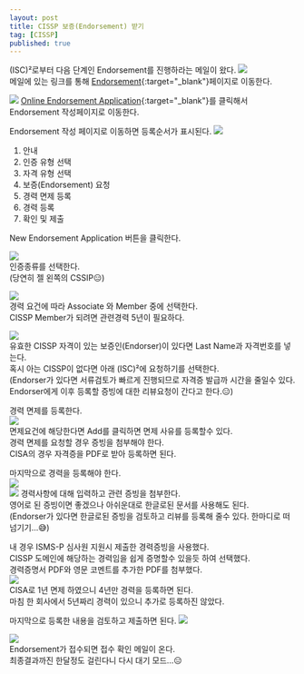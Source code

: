 ```yaml
---
layout: post
title: CISSP 보증(Endorsement) 받기
tag: [CISSP]
published: true
---
```


(ISC)²로부터 다음 단계인 Endorsement를 진행하라는 메일이 왔다.
![](../../img/2021-12-07-CISSP%20Endorsement/2021-12-22-01-22-04.png)  
메일에 있는 링크를 통해 [Endorsement](https://www.isc2.org/Endorsement){:target="_blank"}페이지로 이동한다.  

![](../../img/2021-12-07-CISSP%20Endorsement/2021-12-22-01-31-37.png)
[Online Endorsement Application](https://apps.isc2.org/){:target="_blank"}를 클릭해서 Endorsement 작성페이지로 이동한다.  

Endorsement 작성 페이지로 이동하면 등록순서가 표시된다.
![](../../img/2021-12-07-CISSP%20Endorsement/2021-12-22-01-50-06.png)   
1. 안내
2. 인증 유형 선택
3. 자격 유형 선택
4. 보증(Endorsement) 요청 
5. 경력 면제 등록
6. 경력 등록
7. 확인 및 제출 

New Endorsement Application 버튼을 클릭한다.

<p></p>

![](../../img/2021-12-07-CISSP%20Endorsement/2021-12-22-01-33-10.png)  
인증종류를 선택한다.  
(당연히 젤 왼쪽의 CSSIP😑)  

<p></p>

![](../../img/2021-12-07-CISSP%20Endorsement/2021-12-22-01-36-02.png)  
경력 요건에 따라 Associate 와 Member 중에 선택한다.  
CISSP Member가 되려면 관련경력 5년이 필요하다.  

<p></p>

![](../../img/2021-12-07-CISSP%20Endorsement/2021-12-22-01-53-53.png)  
유효한 CISSP 자격이 있는 보증인(Endorser)이 있다면 Last Name과 자격번호를 넣는다.  
혹시 아는 CISSP이 없다면 아래 (ISC)²에 요청하기를 선택한다.   
(Endorser가 있다면 서류검토가 빠르게 진행되므로 자격증 발급까 시간을 줄일수 있다. Endorser에게 이후 등록할 증빙에 대한 리뷰요청이 간다고 한다.😑)  

<p></p>

경력 면제를 등록한다.    
![](../../img/2021-12-07-CISSP%20Endorsement/2021-12-22-02-04-30.png)  
면제요건에 해당한다면 Add를 클릭하면 면제 사유를 등록할수 있다.  
경력 면제를 요청할 경우 증빙을 첨부해야 한다.  
CISA의 경우 자격증을 PDF로 받아 등록하면 된다.  

<p></p>

마지막으로 경력을 등록해야 한다.  
![](../../img/2021-12-07-CISSP%20Endorsement/2021-12-22-02-10-48.png)  
![](../../img/2021-12-07-CISSP%20Endorsement/2021-12-22-02-22-32.png)
경력사항에 대해 입력하고 관련 증빙을 첨부한다.  
영어로 된 증빙이면 좋겠으나 아쉬운대로 한글로된 문서를 사용해도 된다.  
(Endorser가 있다면 한글로된 증빙을 검토하고 리뷰를 등록해 줄수 있다. 한마디로 떠넘기기...😅)  

내 경우 ISMS-P 심사원 지원시 제출한 경력증빙을 사용했다.  
CISSP 도메인에 해당하는 경력임을 쉽게 증명할수 있을듯 하여 선택했다.  
경력증명서 PDF와 영문 코멘트를 추가한 PDF를 첨부했다.  
![](../../img/2021-12-07-CISSP%20Endorsement/2021-12-22-02-20-15.png)  
CISA로 1년 면제 하였으니 4년만 경력을 등록하면 된다.  
마침 한 회사에서 5년짜리 경력이 있으니 추가로 등록하진 않았다.  

<p></p>

마지막으로 등록한 내용을 검토하고 제출하면 된다.
![](../../img/2021-12-07-CISSP%20Endorsement/2021-12-22-02-30-21.png)  

<p></p>

![](../../img/2021-12-07-CISSP%20Endorsement/2021-12-22-02-38-11.png)  
Endorsement가 접수되면 접수 확인 메일이 온다.  
최종결과까진 한달정도 걸린다니 다시 대기 모드...😑

<p></p>